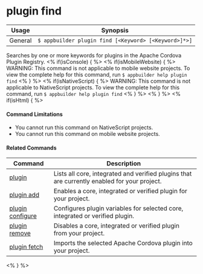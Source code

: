 plugin find
==========

Usage | Synopsis
------|-------
General | `$ appbuilder plugin find [<Keyword> [<Keyword>]*>]`

Searches by one or more keywords for plugins in the Apache Cordova Plugin Registry.
<% if(isConsole) { %>
<% if(isMobileWebsite) { %>
WARNING: This command is not applicable to mobile website projects. To view the complete help for this command, run `$ appbuilder help plugin find`
<% } %>
<% if(isNativeScript) { %>
WARNING: This command is not applicable to NativeScript projects. To view the complete help for this command, run `$ appbuilder help plugin find`
<% } %>
<% } %>
<% if(isHtml) { %> 
#### Command Limitations

* You cannot run this command on NativeScript projects.
* You cannot run this command on mobile website projects.

#### Related Commands

Command | Description
----------|----------
[plugin](plugin.html) | Lists all core, integrated and verified plugins that are currently enabled for your project.
[plugin add](plugin-add.html) | Enables a core, integrated or verified plugin for your project.
[plugin configure](plugin-configure.html) | Configures plugin variables for selected core, integrated or verified plugin.
[plugin remove](plugin-remove.html) | Disables a core, integrated or verified plugin from your project.
[plugin fetch](plugin-fetch.html) | Imports the selected Apache Cordova plugin into your project.
<% } %>